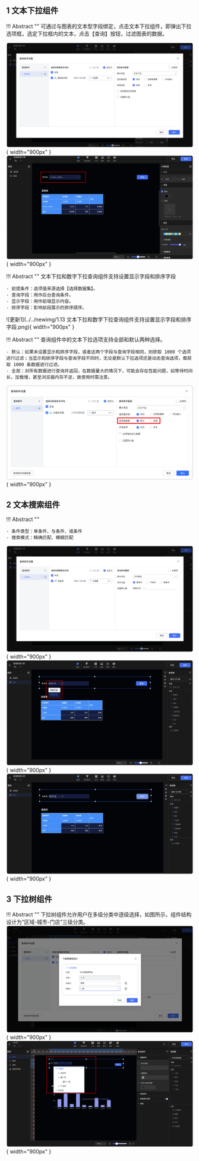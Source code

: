 ## 1 文本下拉组件

!!! Abstract ""
	可通过与图表的文本型字段绑定，点击文本下拉组件，即弹出下拉选项框，选定下拉框内的文本，点击【查询】按钮，过滤图表的数据。

![文本下拉组件入口](../../img/dashboard_generation/数据大屏文本下拉.png){ width="900px" }  
![仪表盘编辑_过滤组件](../../img/dashboard_generation/数据大屏文本过滤.png){ width="900px" }

!!! Abstract ""
	文本下拉和数字下拉查询组件支持设置显示字段和排序字段

    - 前提条件：选项值来源选择【选择数据集】。
    - 查询字段：用作后台查询条件。
    - 显示字段：用作前端显示内容。
    - 排序字段：影响前段展示的排序顺序。
![更新1](../../newimg/1.13 文本下拉和数字下拉查询组件支持设置显示字段和排序字段.png){ width="900px" }

!!! Abstract ""
	查询组件中的文本下拉选项支持全部和默认两种选择。

    - 默认：如果未设置显示和排序字段，或者这两个字段与查询字段相同，则获取 1000 个选项进行过滤；当显示和排序字段与查询字段不同时，无论是默认下拉选项还是动态查询选项，都获取 1000 条数据进行过滤。
    - 全部：对所有数据进行查询并返回，在数据量大的情况下，可能会存在性能问题，如等待时间长，加载慢，甚至浏览器内存不足，故使用时需注意。

![更新1](../../newimg/1.6%20查询组件中的文本下拉选项支持全部和默认两种选择.png){ width="900px" }

## 2 文本搜索组件

!!! Abstract ""

    - 条件类型：单条件、与条件、或条件
    - 搜索模式：精确匹配、模糊匹配
![更新1](../../img/dashboard_generation/数据大屏文本搜索.png){ width="900px" }
![更新1](../../img/dashboard_generation/数据大屏文本搜索匹配模式.png){ width="900px" }
![更新1](../../img/dashboard_generation/数据大屏文本模糊搜索.png){ width="900px" }


## 3 下拉树组件

!!! Abstract ""
	下拉树组件允许用户在多级分类中逐级选择，如图所示，组件结构设计为“区域-城市-门店”三级分类。
![更新1](../../newimg/下拉树添加层级.png){ width="900px" }
![更新1](../../newimg/下拉树效果.png){ width="900px" }


